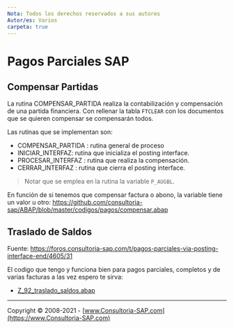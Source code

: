 ```yaml
---
Nota: Todos los derechos reservados a sus autores
Autor/es: Varios 
carpeta: true
---
```


# Pagos Parciales SAP

## Compensar Partidas

La rutina COMPENSAR_PARTIDA realiza la contabilización y compensación de una partida financiera. Con rellenar la tabla `FTCLEAR` con los documentos que se quieren compensar se compensarán todos.

Las rutinas que se implementan son:

* COMPENSAR_PARTIDA : rutina general de proceso
* INICIAR_INTERFAZ: rutina que inicializa el posting interface.
* PROCESAR_INTERFAZ : rutina que realiza la compensación.
* CERRAR_INTERFAZ : rutina que cierra el posting interface.

>Notar que se emplea en la rutina la variable `P_AUGBL`. 

En función de si tenemos que compensar factura o abono, la variable tiene un valor u otro:
https://github.com/consultoria-sap/ABAP/blob/master/codigos/pagos/compensar.abap

## Traslado de Saldos

Fuente: https://foros.consultoria-sap.com/t/pagos-parciales-via-posting-interface-end/4605/31

El codigo que tengo y funciona bien para pagos parciales, completos y de varias facturas a las vez espero te sirva:

* [Z_92_traslado_saldos.abap](https://github.com/consultoria-sap/ABAP/blob/master/codigos/pagos/z_92_traslado_saldos.abap)

***

Copyright © 2008-2021 - [www.Consultoria-SAP.com](https://www.Consultoria-SAP.com)
